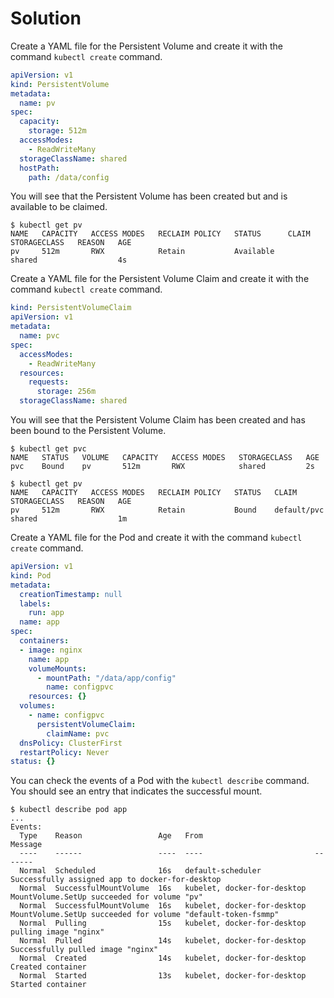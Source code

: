 # Solution

Create a YAML file for the Persistent Volume and create it with the command `kubectl create` command.

```yaml
apiVersion: v1
kind: PersistentVolume
metadata:
  name: pv
spec:
  capacity:
    storage: 512m
  accessModes:
    - ReadWriteMany
  storageClassName: shared
  hostPath:
    path: /data/config
```

You will see that the Persistent Volume has been created but and is available to be claimed.

```shell
$ kubectl get pv
NAME   CAPACITY   ACCESS MODES   RECLAIM POLICY   STATUS      CLAIM   STORAGECLASS   REASON   AGE
pv     512m       RWX            Retain           Available           shared                  4s
```

Create a YAML file for the Persistent Volume Claim and create it with the command `kubectl create` command.

```yaml
kind: PersistentVolumeClaim
apiVersion: v1
metadata:
  name: pvc
spec:
  accessModes:
    - ReadWriteMany
  resources:
    requests:
      storage: 256m
  storageClassName: shared
```

You will see that the Persistent Volume Claim has been created and has been bound to the Persistent Volume.

```shell
$ kubectl get pvc
NAME   STATUS   VOLUME   CAPACITY   ACCESS MODES   STORAGECLASS   AGE
pvc    Bound    pv       512m       RWX            shared         2s

$ kubectl get pv
NAME   CAPACITY   ACCESS MODES   RECLAIM POLICY   STATUS   CLAIM         STORAGECLASS   REASON   AGE
pv     512m       RWX            Retain           Bound    default/pvc   shared                  1m
```

Create a YAML file for the Pod and create it with the command `kubectl create` command.

```yaml
apiVersion: v1
kind: Pod
metadata:
  creationTimestamp: null
  labels:
    run: app
  name: app
spec:
  containers:
  - image: nginx
    name: app
    volumeMounts:
      - mountPath: "/data/app/config"
        name: configpvc
    resources: {}
  volumes:
    - name: configpvc
      persistentVolumeClaim:
        claimName: pvc
  dnsPolicy: ClusterFirst
  restartPolicy: Never
status: {}
```

You can check the events of a Pod with the `kubectl describe` command. You should see an entry that indicates the successful mount.

```shell
$ kubectl describe pod app
...
Events:
  Type    Reason                 Age   From                         Message
  ----    ------                 ----  ----                         -------
  Normal  Scheduled              16s   default-scheduler            Successfully assigned app to docker-for-desktop
  Normal  SuccessfulMountVolume  16s   kubelet, docker-for-desktop  MountVolume.SetUp succeeded for volume "pv"
  Normal  SuccessfulMountVolume  16s   kubelet, docker-for-desktop  MountVolume.SetUp succeeded for volume "default-token-fsmmp"
  Normal  Pulling                15s   kubelet, docker-for-desktop  pulling image "nginx"
  Normal  Pulled                 14s   kubelet, docker-for-desktop  Successfully pulled image "nginx"
  Normal  Created                14s   kubelet, docker-for-desktop  Created container
  Normal  Started                13s   kubelet, docker-for-desktop  Started container
```